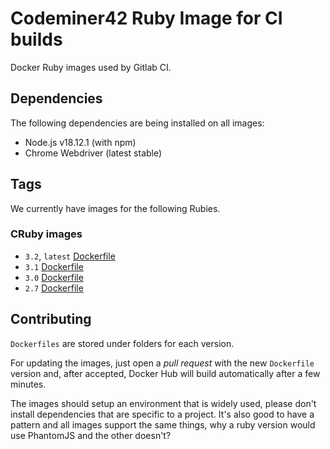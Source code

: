 # Codeminer42 Ruby Image for CI builds

Docker Ruby images used by Gitlab CI.

## Dependencies

The following dependencies are being installed on all images:

* Node.js v18.12.1 (with npm)
* Chrome Webdriver (latest stable)

## Tags

We currently have images for the following Rubies.

### CRuby images

- `3.2`, `latest` [Dockerfile](https://github.com/Codeminer42/docker-ci-ruby/blob/master/3.2/Dockerfile)
- `3.1` [Dockerfile](https://github.com/Codeminer42/docker-ci-ruby/blob/master/3.1/Dockerfile)
- `3.0` [Dockerfile](https://github.com/Codeminer42/docker-ci-ruby/blob/master/3.0/Dockerfile)
- `2.7` [Dockerfile](https://github.com/Codeminer42/docker-ci-ruby/blob/master/2.7/Dockerfile)

## Contributing

`Dockerfiles` are stored under folders for each version.

For updating the images, just open a _pull request_ with
the new `Dockerfile` version and, after accepted, Docker
Hub will build automatically after a few minutes.

The images should setup an environment that is widely used,
please don't install dependencies that are specific to a
project. It's also good to have a pattern and all images
support the same things, why a ruby version would use
PhantomJS and the other doesn't?
